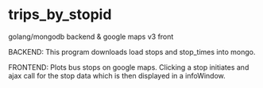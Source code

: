 trips_by_stopid
===============

golang/mongodb backend &amp; google maps v3 front

BACKEND: This program downloads load stops and stop_times into mongo.

FRONTEND: Plots bus stops on google maps. Clicking a stop initiates and ajax call for the stop data which is then displayed in a infoWindow.
